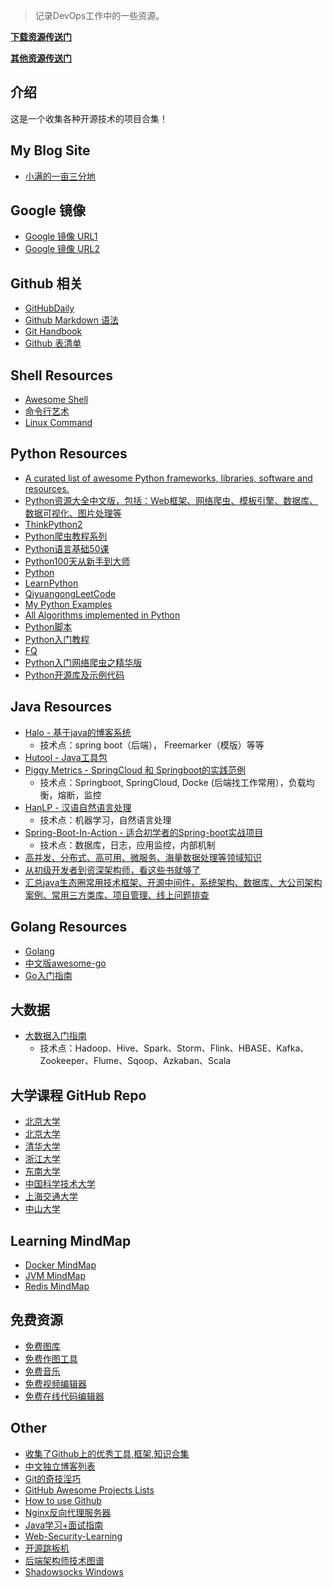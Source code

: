 >记录DevOps工作中的一些资源。

**[下载资源传送门](https://github.com/mrlapulga/devops-resources/blob/master/Downloads.md)**

**[其他资源传送门](https://github.com/mrlapulga/devops-resources/blob/master/CommonTreasure.md)**

## 介绍

这是一个收集各种开源技术的项目合集！

## My Blog Site

- [小满的一亩三分地](https://www.mrlapulga.com/)

## Google 镜像

- [Google 镜像 URL1](https://coderschool.cn/1853.html)
- [Google 镜像 URL2](https://guge8.978789.xyz/)

## Github 相关

- [GitHubDaily](https://github.com/GitHubDaily/GitHubDaily)
- [Github Markdown 语法](https://guides.github.com/features/mastering-markdown/)
- [Git Handbook](https://guides.github.com/introduction/git-handbook/)
- [Github 表清单](https://github.com/ikatyang/emoji-cheat-sheet/blob/master/README.md)

## Shell Resources

- [Awesome Shell](https://github.com/alebcay/awesome-shell/blob/master/README_ZH-CN.md)
- [命令行艺术](https://github.com/jlevy/the-art-of-command-line/blob/master/README-zh.md)
- [Linux Command](https://github.com/jaywcjlove/linux-command)

## Python Resources

- [A curated list of awesome Python frameworks, libraries, software and resources.](https://github.com/vinta/awesome-python)
- [Python资源大全中文版，包括：Web框架、网络爬虫、模板引擎、数据库、数据可视化、图片处理等](https://github.com/jobbole/awesome-python-cn)
- [ThinkPython2](https://github.com/AllenDowney/ThinkPython2)
- [Python爬虫教程系列](https://github.com/wistbean/learn_python3_spider)
- [Python语言基础50课](https://github.com/jackfrued/Python-Core-50-Courses)
- [Python100天从新手到大师](https://github.com/jackfrued/Python-100-Days)
- [Python](https://www.python.org/)
- [LearnPython](https://github.com/iuskye/LearnPython)
- [QiyuangongLeetCode](https://github.com/qiyuangong/leetcode)
- [My Python Examples](https://github.com/geekcomputers/Python)
- [All Algorithms implemented in Python](https://github.com/TheAlgorithms/Python)
- [Python脚本](https://github.com/injetlee/Python)
- [Python入门教程](https://github.com/TwoWater/Python)
- [FQ](https://github.com/TwoWater/Python/blob/master/Res/FQ.md)
- [Python入门网络爬虫之精华版](https://github.com/lining0806/PythonSpiderNotes)
- [Python开源库及示例代码](https://github.com/programthink/opensource/blob/master/libs/python.wiki)

## Java Resources

- [Halo - 基于java的博客系统](https://github.com/halo-dev/halo)
  - 技术点：spring boot（后端）， Freemarker（模版）等等
- [Hutool - Java工具包](https://github.com/looly/hutool)
- [Piggy Metrics - SpringCloud 和 Springboot的实践范例](https://github.com/sqshq/PiggyMetrics)
  - 技术点：Springboot, SpringCloud, Docke (后端找工作常用），负载均衡，熔断，监控
- [HanLP - 汉语自然语言处理](https://github.com/hankcs/hanLP)
  - 技术点：机器学习，自然语言处理
- [Spring-Boot-In-Action - 适合初学者的Spring-boot实战项目](https://github.com/hansonwang99/Spring-Boot-In-Action)
  - 技术点：数据库，日志，应用监控，内部机制
- [高并发、分布式、高可用、微服务、海量数据处理等领域知识](https://github.com/doocs/advanced-java)
- [从初级开发者到资深架构师，看这些书就够了](https://github.com/xingshaocheng/architect-awesome)
- [汇总java生态圈常用技术框架、开源中间件，系统架构、数据库、大公司架构案例、常用三方类库、项目管理、线上问题排查](https://github.com/aalansehaiyang/technology-talk)

## Golang Resources

- [Golang](https://golang.org/)
- [中文版awesome-go](https://github.com/hackstoic/golang-open-source-projects)
- [Go入门指南](https://github.com/Unknwon/the-way-to-go_ZH_CN/blob/master/eBook/directory.md)

## 大数据

- [大数据入门指南](https://github.com/heibaiying/BigData-Notes)
  - 技术点：Hadoop、Hive、Spark、Storm、Flink、HBASE、Kafka、Zookeeper、Flume、Sqoop、Azkaban、Scala

## 大学课程 GitHub Repo

- [北京大学](https://github.com/lib-pku/libpku)
- [北京大学](https://github.com/tongtzeho/PKUCourse)
- [清华大学](https://github.com/PKUanonym/REKCARC-TSC-UHT)
- [浙江大学](https://github.com/QSCTech/zju-icicles)
- [东南大学](https://github.com/zjdx1998/seucourseshare)
- [中国科学技术大学](https://github.com/USTC-Resource/USTC-Course)
- [上海交通大学](https://github.com/CoolPhilChen/SJTU-Courses/)
- [中山大学](https://github.com/sysuexam/SYSU-Exam)

## Learning MindMap

- [Docker MindMap](https://github.com/Weiwf/docker-mindmap)
- [JVM MindMap](https://github.com/Weiwf/JVM-mindmap)
- [Redis MindMap](https://github.com/Weiwf/redis-mindmap)

## 免费资源

- [免费图库](https://www.yuque.com/ruanyf/weekly/free-photos)
- [免费作图工具](https://www.yuque.com/ruanyf/weekly/free-diagram)
- [免费音乐](https://www.yuque.com/ruanyf/weekly/free-music)
- [免费视频编辑器](https://www.yuque.com/ruanyf/weekly/free-video-editor)
- [免费在线代码编辑器](https://www.yuque.com/ruanyf/weekly/free-online-code-editor)

## Other

- [收集了Github上的优秀工具,框架,知识合集](https://github.com/taojintianxia/github-bookmark)
- [中文独立博客列表](https://github.com/MisterBooo/chinese-independent-blogs)
- [Git的奇技淫巧](https://github.com/521xueweihan/git-tips)
- [GitHub Awesome Projects Lists](https://www.prettyawesomelists.com/lists)
- [How to use Github](https://github.com/xirong/my-git)
- [Nginx反向代理服务器](https://github.com/bg6cq/nginx-install)
- [Java学习+面试指南](https://github.com/Snailclimb/JavaGuide)
- [Web-Security-Learning](https://github.com/CHYbeta/Web-Security-Learning)
- [开源跳板机](https://github.com/jumpserver/jumpserver)
- [后端架构师技术图谱](https://github.com/xingshaocheng/architect-awesome)
- [Shadowsocks Windows](https://github.com/iuskye/shadowsocks-windows)
